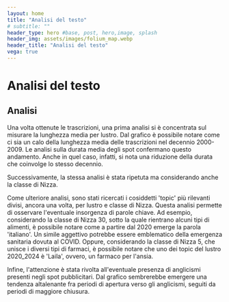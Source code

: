 ```yaml
---
layout: home
title: "Analisi del testo"
# subtitle: ""
header_type: hero #base, post, hero,image, splash
header_img: assets/images/folium_map.webp
header_title: "Analisi del testo"
vega: true
---
```


# Analisi del testo

## Analisi


Una volta ottenute le trascrizioni, una prima analisi si è concentrata sul misurare la lunghezza media per lustro.
Dal grafico è possibile notare come ci sia un calo della lunghezza media delle trascrizioni nel decennio 2000-2009. Le analisi sulla durata media degli spot confermano questo andamento. Anche in quel caso, infatti, si nota una riduzione della durata che coinvolge lo stesso decennio.

<vegachart schema-url="{{site.baseurl}}/assets/charts/text_charts/chart_length_lustrum.json" style="width:100%"></vegachart> 

Successivamente, la stessa analisi è stata ripetuta ma considerando anche la classe di Nizza.

<vegachart schema-url="{{site.baseurl}}/assets/charts/text_charts/chart_length.json" style="width:100%"></vegachart>  

Come ulteriore analisi, sono stati ricercati i cosiddetti 'topic' più rilevanti divisi, ancora una volta, per lustro e classe di Nizza. Questa analisi permette di osservare l'eventuale insorgenza di parole chiave. Ad esempio, considerando la classe di Nizza 30, sotto la quale rientrano alcuni tipi di alimenti, è possibile notare come a partire dal 2020 emerge la parola 
'italiano'. Un simile aggettivo potrebbe essere emblematico della emergenza sanitaria dovuta al COVID.
Oppure, considerando la classe di Nizza 5, che unisce i diversi tipi di farmaci, è possibile notare che uno dei topic del lustro 2020_2024 è 'Laila', ovvero, un farmaco per l'ansia.

<vegachart schema-url="{{site.baseurl}}/assets/charts/text_charts/chart_topic.json" style="width:100%"></vegachart>  

Infine, l'attenzione è stata rivolta all'eventuale presenza di anglicismi presenti negli spot pubblicitari. Dal grafico sembrerebbe emergere una tendenza altalenante fra periodi di apertura verso gli anglicismi, seguiti da periodi di maggiore chiusura.

<vegachart schema-url="{{site.baseurl}}/assets/charts/text_charts/chart_angl_lustrum.json" style="width:100%"></vegachart> 





